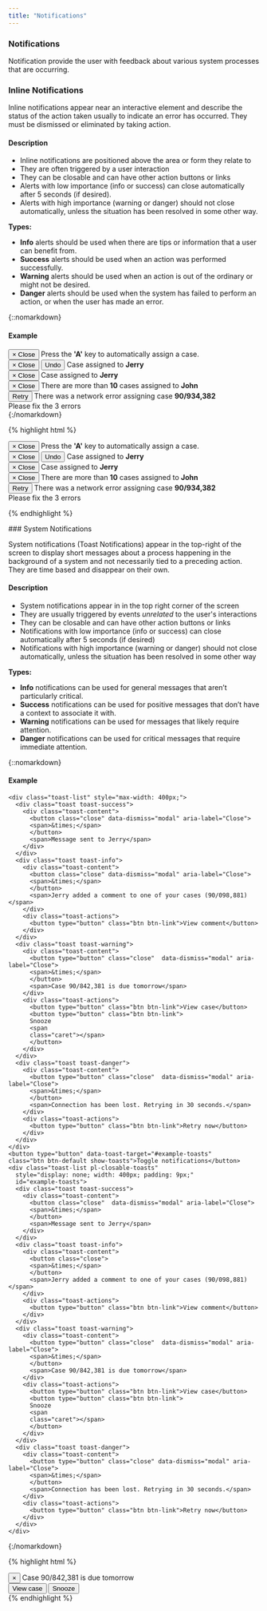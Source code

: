 ```yaml
---
title: "Notifications"
---
```


<div class="pl-pattern">

<h3>Notifications</h3>

<p>Notification provide the user with feedback about various system processes that are occurring.</p>
</div>

<div class="pl-pattern">

### Inline Notifications

Inline notifications appear near an interactive element and describe the status of the action taken usually to indicate an error has occurred. They must be dismissed or eliminated by taking action. 


#### Description

- Inline notifications are positioned above the area or form they relate to
- They are often triggered by a user interaction
- They can be closable and can have other action buttons or links
- Alerts with low importance (info or success) can close automatically after 5 seconds (if desired).
- Alerts with high importance (warning or danger) should not close automatically, unless the situation has been resolved in some other way.


__Types:__

- __Info__ alerts should be used when there are tips or information that a user can benefit from.
- __Success__ alerts should be used when an action was performed successfully.
- __Warning__ alerts should be used when an action is out of the ordinary or might not be desired.
- __Danger__ alerts should be used when the system has failed to perform an action, or when the user has made an error.

{::nomarkdown}
<h4>Example</h4>
<div class="pl-preview">
    <div style="max-width: 450px;">
        <div class="alert alert-info" role="alert">
          <button type="button" class="close">
          <span aria-hidden="true">&times;</span>
          <span class="sr-only">Close</span>
          </button>
          <i class="fa fa-info-circle" aria-hidden="true"></i> Press the <strong>'A'</strong> key to automatically assign a case.
        </div>
        <div class="alert alert-success" role="alert">
          <button type="button" class="close">
          <span aria-hidden="true">&times;</span>
          <span class="sr-only">Close</span>
          </button>
          <button class="btn btn-sm btn-link alert-link pull-right">Undo</button>
          <i class="fa fa-check" aria-hidden="true"></i> Case assigned to <strong>Jerry</strong>
        </div>
        <div class="alert alert-success" role="alert">
          <button type="button" class="close">
          <span aria-hidden="true">&times;</span>
          <span class="sr-only">Close</span>
          </button>
          <i class="fa fa-check" aria-hidden="true"></i> Case assigned to
          <strong>Jerry</strong>
        </div>
        <div class="alert alert-warning" role="alert">
          <button type="button" class="close">
          <span aria-hidden="true">&times;</span>
          <span class="sr-only">Close</span>
          </button>
          <i class="fa fa-exclamation-triangle" aria-hidden="true"></i> There are more than <strong>10</strong> cases assigned to <strong>John</strong>
        </div>
        <div class="alert alert-danger" role="alert">
          <button class="btn btn-sm btn-link alert-link pull-right">Retry</button>
          <i class="fa fa-times-circle" aria-hidden="true"></i> There was a network error assigning case
          <strong>90/934,382</strong>
        </div>
        <div class="alert alert-danger" role="alert">
          <i class="fa fa-times-circle" aria-hidden="true"></i> Please fix the 3 errors
        </div>
    </div>
</div>
{:/nomarkdown}

{% highlight html %}
<div class="alert alert-info" role="alert">
  <button type="button" class="close">
  <span aria-hidden="true">&times;</span>
  <span class="sr-only">Close</span>
  </button>
  <i class="fa fa-info-circle" aria-hidden="true"></i> Press the <strong>'A'</strong> key to automatically assign a case.
</div>
<div class="alert alert-success" role="alert">
  <button type="button" class="close">
  <span aria-hidden="true">&times;</span>
  <span class="sr-only">Close</span>
  </button>
  <button class="btn btn-sm btn-link alert-link pull-right">Undo</button>
  <i class="fa fa-check" aria-hidden="true"></i> Case assigned to <strong>Jerry</strong>
</div>
<div class="alert alert-success" role="alert">
  <button type="button" class="close">
  <span aria-hidden="true">&times;</span>
  <span class="sr-only">Close</span>
  </button>
  <i class="fa fa-check" aria-hidden="true"></i> Case assigned to
  <strong>Jerry</strong>
</div>
<div class="alert alert-warning" role="alert">
  <button type="button" class="close">
  <span aria-hidden="true">&times;</span>
  <span class="sr-only">Close</span>
  </button>
  <i class="fa fa-exclamation-triangle" aria-hidden="true"></i> There are more than <strong>10</strong> cases assigned to <strong>John</strong>
</div>
<div class="alert alert-danger" role="alert">
  <button class="btn btn-sm btn-link alert-link pull-right">Retry</button>
  <i class="fa fa-times-circle" aria-hidden="true"></i> There was a network error assigning case
  <strong>90/934,382</strong>
</div>
<div class="alert alert-danger" role="alert">
  <i class="fa fa-times-circle" aria-hidden="true"></i> Please fix the 3 errors
</div>

{% endhighlight %}
</div>

<div class="pl-pattern">
### System Notifications

System notifications (Toast Notifications) appear in the top-right of the screen to display short messages about a process happening in the background of a system and not necessarily tied to a preceding action. They are time based and disappear on their own. 

#### Description

- System notifications appear in in the top right corner of the screen
- They are usually triggered by events _unrelated_ to the user's interactions
- They can be closable and can have other action buttons or links
- Notifications with low importance (info or success) can close automatically after 5 seconds (if desired)
- Notifications with high importance (warning or danger) should not close automatically, unless the situation has been resolved in some other way

__Types:__

- __Info__ notifications can be used for general messages that aren’t particularly critical.
- __Success__ notifications can be used for positive messages that don’t have a context to associate it with.
- __Warning__ notifications can be used for messages that likely require attention.
- __Danger__ notifications can be used for critical messages that require immediate attention.

{::nomarkdown}
<h4>Example</h4>
<div class="pl-preview">

    <div class="toast-list" style="max-width: 400px;">
      <div class="toast toast-success">
        <div class="toast-content">
          <button class="close" data-dismiss="modal" aria-label="Close">
          <span>&times;</span>
          </button>
          <span>Message sent to Jerry</span>
        </div>
      </div>
      <div class="toast toast-info">
        <div class="toast-content">
          <button class="close" data-dismiss="modal" aria-label="Close">
          <span>&times;</span>
          </button>
          <span>Jerry added a comment to one of your cases (90/098,881)</span>
        </div>
        <div class="toast-actions">
          <button type="button" class="btn btn-link">View comment</button>
        </div>
      </div>
      <div class="toast toast-warning">
        <div class="toast-content">
          <button type="button" class="close"  data-dismiss="modal" aria-label="Close">
          <span>&times;</span>
          </button>
          <span>Case 90/842,381 is due tomorrow</span>
        </div>
        <div class="toast-actions">
          <button type="button" class="btn btn-link">View case</button>
          <button type="button" class="btn btn-link">
          Snooze
          <span
          class="caret"></span>
          </button>
        </div>
      </div>
      <div class="toast toast-danger">
        <div class="toast-content">
          <button type="button" class="close"  data-dismiss="modal" aria-label="Close">
          <span>&times;</span>
          </button>
          <span>Connection has been lost. Retrying in 30 seconds.</span>
        </div>
        <div class="toast-actions">
          <button type="button" class="btn btn-link">Retry now</button>
        </div>
      </div>
    </div>
    <button type="button" data-toast-target="#example-toasts"
    class="btn btn-default show-toasts">Toggle notifications</button>
    <div class="toast-list pl-closable-toasts"
      style="display: none; width: 400px; padding: 9px;"
      id="example-toasts">
      <div class="toast toast-success">
        <div class="toast-content">
          <button class="close"  data-dismiss="modal" aria-label="Close">
          <span>&times;</span>
          </button>
          <span>Message sent to Jerry</span>
        </div>
      </div>
      <div class="toast toast-info">
        <div class="toast-content">
          <button class="close">
          <span>&times;</span>
          </button>
          <span>Jerry added a comment to one of your cases (90/098,881)</span>
        </div>
        <div class="toast-actions">
          <button type="button" class="btn btn-link">View comment</button>
        </div>
      </div>
      <div class="toast toast-warning">
        <div class="toast-content">
          <button type="button" class="close"  data-dismiss="modal" aria-label="Close">
          <span>&times;</span>
          </button>
          <span>Case 90/842,381 is due tomorrow</span>
        </div>
        <div class="toast-actions">
          <button type="button" class="btn btn-link">View case</button>
          <button type="button" class="btn btn-link">
          Snooze
          <span
          class="caret"></span>
          </button>
        </div>
      </div>
      <div class="toast toast-danger">
        <div class="toast-content">
          <button type="button" class="close" data-dismiss="modal" aria-label="Close">
          <span>&times;</span>
          </button>
          <span>Connection has been lost. Retrying in 30 seconds.</span>
        </div>
        <div class="toast-actions">
          <button type="button" class="btn btn-link">Retry now</button>
        </div>
      </div>
    </div>
</div>
{:/nomarkdown}

{% highlight html %}
<div class="toast-list">
    <div class="toast toast-warning">
        <div class="toast-content">
            <button type="button" class="close">
                <span>&times;</span>
            </button>
            <span>Case 90/842,381 is due tomorrow</span>
        </div>
        <div class="toast-actions">
            <button type="button" class="btn btn-link">View case</button>
            <button type="button" class="btn btn-link">Snooze <span class="caret"></span></button>
        </div>
    </div>
</div>
{% endhighlight %}

</div>
